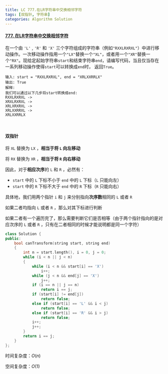 ```yaml
---
title: LC 777.在LR字符串中交换相邻字符
tags: [双指针, 字符串]
categories: Algorithm Solution
---
```


#### [777. 在LR字符串中交换相邻字符](https://leetcode.cn/problems/swap-adjacent-in-lr-string/)

在一个由 `'L'` , `'R'` 和 `'X'` 三个字符组成的字符串（例如`"RXXLRXRXL"`）中进行移动操作。一次移动操作指用一个`"LX"`替换一个`"XL"`，或者用一个`"XR"`替换一个`"RX"`。现给定起始字符串`start`和结束字符串`end`，请编写代码，当且仅当存在一系列移动操作使得`start`可以转换成`end`时， 返回`True`。

```
输入: start = "RXXLRXRXL", end = "XRLXXRRLX"
输出: True
解释:
我们可以通过以下几步将start转换成end:
RXXLRXRXL ->
XRXLRXRXL ->
XRLXRXRXL ->
XRLXXRRXL ->
XRLXXRRLX
```

​	 

#### 双指针

将 `XL` 替换为 `LX` ，**相当于将 `L` 向左移动**

将 `RX` 替换为 `XR` ，**相当于将 `R` 向右移动**

因此，对于**相应次序**的 `L` 和 `R` ，必然有：

* `start` 中的 `L` 下标不小于 `end` 中的 `L` 下标（`L` 只能向左）
* `start` 中的 `R` 下标不大于 `end` 中的 `R` 下标（`R` 只能向右）

具体地，我们用两个指针 `i` 和 `j` 来分别指向**次序数**相同的 `L` 或者 `R` 

如果二者均指向 `L` 或者 `R` ，那么对其下标进行判断

如果二者有一个遍历完了，那么需要判断它们是否相等（由于两个指针指向的是对应次序的 `L` 或者 `R` ，只有在二者相同的时候才能说明都是同一个字符）

```cpp
class Solution {
public:
	bool canTransform(string start, string end)
	{
		int n = start.length(), i = 0, j = 0;
		while (i < n || j < n)
		{
			while (i < n && start[i] == 'X')
                i++;
			while (j < n && end[j] == 'X')
                j++;
			if (i == n || j == n)
				return i == j;
			if (start[i] != end[j])
				return false;
			else if (start[i] == 'L' && i < j)
				return false;
			else if (start[i] == 'R' && i > j)
				return false;
			i++;
			j++;
		}
		return i == j;
	}
};
```

时间复杂度：$O(n)$ 

空间复杂度：$O(1)$ 